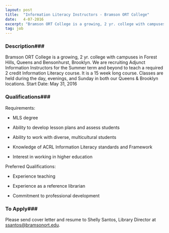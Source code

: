 ```yaml
---
layout: post
title:  "Information Literacy Instructors - Bramson ORT College"
date:   4-07-2016
excerpt: "Bramson ORT College is a growing, 2 yr. college with campuses in Forest Hills, Queens and Bensonhurst, Brooklyn. We are recruiting Adjunct Information Instructors for the Summer term and beyond to teach a required 2 credit Information Literacy course. It is a 15 week long course. Classes are held during..."
tag: job
---
```


### Description###

Bramson ORT College is a growing, 2 yr. college with campuses in Forest Hills, Queens and Bensonhurst, Brooklyn. We are recruiting Adjunct Information Instructors for the Summer term and beyond to teach a required 2 credit Information Literacy course.  It is a 15 week long course. Classes are held during the day, evenings, and Sunday in both our Queens & Brooklyn locations.
Start Date: May 31, 2016




### Qualifications###

Requirements:

* MLS degree

* Ability to develop lesson plans and assess students

* Ability to work with diverse, multicultural students

* Knowledge of ACRL Information Literacy standards and Framework

* Interest in working in higher education

Preferred Qualifications:

* Experience teaching

* Experience as a reference librarian

* Commitment to professional development








### To Apply###

Please send cover letter and resume to Shelly Santos, Library Director at ssantos@bramsonort.edu.





